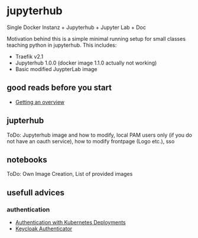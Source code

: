 # jupyterhub
Single Docker Instanz + Jupyterhub + Jupyter Lab + Doc

Motivation behind this is a simple minimal running setup for small classes teaching python in jupyterhub. This includes:

* Traefik v2.1
* Jupyterhub 1.0.0 (docker image 1.1.0 actually not working)
* Basic modified JuypterLab image

## good reads before you start
* [Getting an overview](https://jupyterhub.readthedocs.io/en/stable/)

## jupterhub
ToDo: Jupyterhub image and how to modify, local PAM users only (if you do not have an oauth service), how to modify frontpage (Logo etc.), sso

## notebooks
ToDo: Own Image Creation, List of provided images

## usefull advices

### authentication
* [Authentication with Kubernetes Deployments](https://zero-to-jupyterhub.readthedocs.io/en/latest/administrator/authentication.html)
* [Keycloak Authenticator](https://github.com/jupyterhub/oauthenticator/pull/183)
